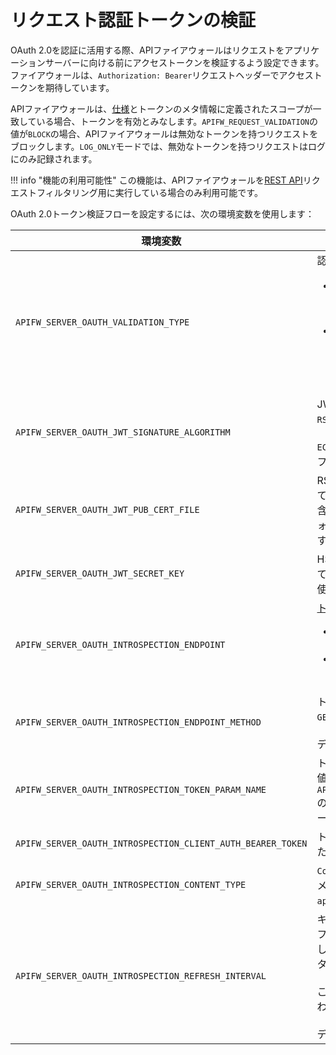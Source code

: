 # リクエスト認証トークンの検証

OAuth 2.0を認証に活用する際、APIファイアウォールはリクエストをアプリケーションサーバーに向ける前にアクセストークンを検証するよう設定できます。ファイアウォールは、`Authorization: Bearer`リクエストヘッダーでアクセストークンを期待しています。

APIファイアウォールは、[仕様](https://swagger.io/docs/specification/authentication/oauth2/)とトークンのメタ情報に定義されたスコープが一致している場合、トークンを有効とみなします。`APIFW_REQUEST_VALIDATION`の値が`BLOCK`の場合、APIファイアウォールは無効なトークンを持つリクエストをブロックします。`LOG_ONLY`モードでは、無効なトークンを持つリクエストはログにのみ記録されます。

!!! info "機能の利用可能性"
    この機能は、APIファイアウォールを[REST API](../installation-guides/docker-container.md)リクエストフィルタリング用に実行している場合のみ利用可能です。

OAuth 2.0トークン検証フローを設定するには、次の環境変数を使用します：

| 環境変数 | 説明 |
| -------------------- | ----------- |
| `APIFW_SERVER_OAUTH_VALIDATION_TYPE` | 認証トークン検証のタイプ：<ul><li>`JWT` JWTをリクエスト認証に使用している場合。`APIFW_SERVER_OAUTH_JWT_*`変数を介してさらに設定を行います。</li><li>`INTROSPECTION` 特定のトークン検証サービスで検証可能なその他のトークンタイプを使用している場合。`APIFW_SERVER_OAUTH_INTROSPECTION_*`変数を介してさらに設定を行います。</li></ul> |
| `APIFW_SERVER_OAUTH_JWT_SIGNATURE_ALGORITHM` | JWTに署名するために使用されているアルゴリズム：`RS256`, `RS384`, `RS512`, `HS256`, `HS384` または `HS512`。<br><br>`ECDSA`アルゴリズムを使用して署名されたJWTは、APIファイアウォールで検証できません。 |
| `APIFW_SERVER_OAUTH_JWT_PUB_CERT_FILE` | RS256、RS384、またはRS512アルゴリズムを使用してJWTが署名されている場合、RSA公開キー(`*.pem`)を含むファイルへのパス。このファイルはAPIファイアウォールDockerコンテナにマウントする必要があります。 |
| `APIFW_SERVER_OAUTH_JWT_SECRET_KEY` | HS256、HS384、またはHS512アルゴリズムを使用してJWTが署名されている場合、JWTに署名するために使用されている秘密キーの値。 |
| `APIFW_SERVER_OAUTH_INTROSPECTION_ENDPOINT` | [トークン検証エンドポイント](https://www.oauth.com/oauth2-servers/token-introspection-endpoint/)。エンドポイントの例：<ul><li>`https://www.googleapis.com/oauth2/v1/tokeninfo` Google OAuthを使用している場合</li><li>`http://sample.com/restv1/introspection` Gluu OAuth 2.0トークンの場合</li></ul> |
| `APIFW_SERVER_OAUTH_INTROSPECTION_ENDPOINT_METHOD` | トークン検証エンドポイントへのリクエストの方法。`GET`または`POST`にできます。<br><br>デフォルト値は`GET`です。 |
| `APIFW_SERVER_OAUTH_INTROSPECTION_TOKEN_PARAM_NAME` | トークン検証エンドポイントへのリクエストでトークン値を持つパラメータの名前。`APIFW_SERVER_OAUTH_INTROSPECTION_ENDPOINT_METHOD`の値に応じて、APIファイアウォールは自動的にパラメータをクエリまたはボディパラメータとみなします。 |
| `APIFW_SERVER_OAUTH_INTROSPECTION_CLIENT_AUTH_BEARER_TOKEN` | トークン検証エンドポイントへのリクエストを認証するためのBearerトークンの値。 |
| <a name="apifw-server-oauth-introspection-content-type"></a>`APIFW_SERVER_OAUTH_INTROSPECTION_CONTENT_TYPE` | `Content-Type`ヘッダーの値で、トークン検証サービスのメディアタイプを示します。既定値は`application/octet-stream`です。 |
| `APIFW_SERVER_OAUTH_INTROSPECTION_REFRESH_INTERVAL` | キャッシュされたトークンメタデータの有効期間。APIファイアウォールはトークンメタデータをキャッシュし、同じトークンでリクエストを受け取ると、メタデータをキャッシュから取得します。<br><br>この間隔は、時間（`h`）、分（`m`）、秒（`s`）または組み合わせ形式（例：`1h10m50s`）で設定できます。<br><br>デフォルト値は`10m`（10分）です。